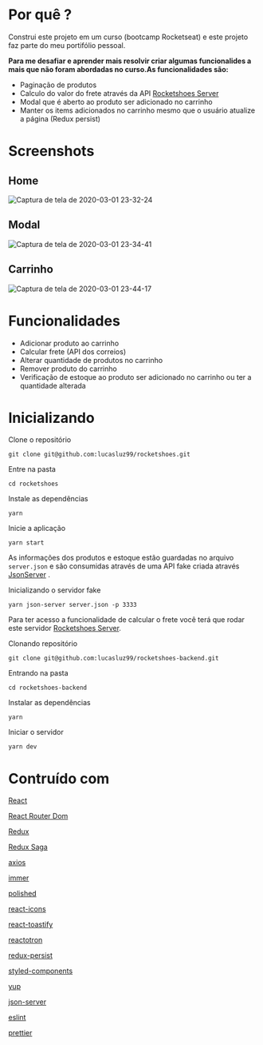 # Por quê ?

Construi este projeto em um curso (bootcamp Rocketseat) e este projeto faz parte do meu portifólio pessoal.

**Para me desafiar e aprender mais resolvir criar algumas funcionalides a mais que não foram abordadas no curso.As funcionalidades são:**

- Paginação de produtos
- Calculo do valor do frete através da API [Rocketshoes Server](https://github.com/lucasluz99/rocketshoes-backend)
- Modal que é aberto ao produto ser adicionado no carrinho
- Manter os items adicionados no carrinho mesmo que o usuário atualize a página (Redux persist)


# Screenshots

## Home
![Captura de tela de 2020-03-01 23-32-24](https://user-images.githubusercontent.com/53489804/75640960-7bd75680-5c15-11ea-92f3-1a4874b4370c.png)

## Modal

![Captura de tela de 2020-03-01 23-34-41](https://user-images.githubusercontent.com/53489804/75640989-93164400-5c15-11ea-96c3-99eff8a7bba5.png)

## Carrinho

![Captura de tela de 2020-03-01 23-44-17](https://user-images.githubusercontent.com/53489804/75641319-9e1da400-5c16-11ea-94b9-3091505c784d.png)


# Funcionalidades

- Adicionar produto ao carrinho
- Calcular frete (API dos correios)
- Alterar quantidade de produtos no carrinho
- Remover produto do carrinho
- Verificação de estoque ao produto ser adicionado no carrinho ou ter a quantidade alterada


# Inicializando

 Clone o repositório
 
`git clone git@github.com:lucasluz99/rocketshoes.git`

 Entre na pasta
 
`cd rocketshoes`

 Instale as dependências
 
 `yarn`
 
 Inicie a aplicação
 
`yarn start`

As informações dos produtos e estoque estão guardadas no arquivo `server.json` e são consumidas através de uma API fake criada através [JsonServer](https://github.com/typicode/json-server) .

Inicializando o servidor fake

`yarn json-server server.json -p 3333`

Para ter acesso a funcionalidade de calcular o frete você terá que rodar este servidor [Rocketshoes Server](https://github.com/lucasluz99/rocketshoes-backend).

Clonando repositório

`git clone git@github.com:lucasluz99/rocketshoes-backend.git`

Entrando na pasta

`cd rocketshoes-backend`

Instalar as dependências

`yarn`

Iniciar o servidor

`yarn dev`



# Contruído com

[React](https://pt-br.reactjs.org/)

[React Router Dom](https://reacttraining.com/react-router/web/guides/quick-start)

[Redux](https://redux.js.org/)

[Redux Saga](https://redux-saga.js.org/)

[axios](https://github.com/axios/axios)

[immer](https://github.com/immerjs/immer)

[polished](https://polished.js.org/docs/#hidevisually)

[react-icons](https://react-icons.netlify.com/#/)

[react-toastify](https://github.com/fkhadra/react-toastify)

[reactotron](https://github.com/infinitered/reactotron)

[redux-persist](https://github.com/rt2zz/redux-persist)

[styled-components](https://styled-components.com/)

[yup](https://github.com/jquense/yup)

[json-server](https://www.npmjs.com/package/json-server)

[eslint](https://eslint.org/)

[prettier](https://prettier.io/)



